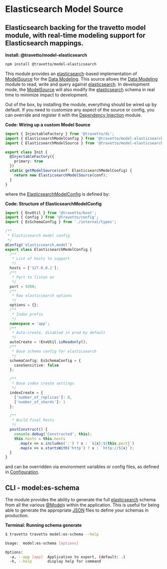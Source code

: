 <!-- This file was generated by the framweork and should not be modified directly -->
<!-- Please modify https://github.com/travetto/travetto/tree/master/module/model-elasticsearch/DOCS.js and execute "npm run docs" to rebuild -->
# Elasticsearch Model Source
## Elasticsearch backing for the travetto model module, with real-time modeling support for Elasticsearch mappings.

**Install: @travetto/model-elasticsearch**
```bash
npm install @travetto/model-elasticsearch
```

This module provides an [elasticsearch](https://elastic.co)-based implementation of [ModelSource](https://github.com/travetto/travetto/tree/master/module/model/src/service/source.ts#L58) for the [Data Modeling](https://github.com/travetto/travetto/tree/master/module/model#readme "Datastore abstraction for CRUD operations with advanced query support.").  This source allows the [Data Modeling](https://github.com/travetto/travetto/tree/master/module/model#readme "Datastore abstraction for CRUD operations with advanced query support.") module to read, write and query against [elasticsearch](https://elastic.co). In development mode, the [ModelSource](https://github.com/travetto/travetto/tree/master/module/model/src/service/source.ts#L58) will also modify the [elasticsearch](https://elastic.co) schema in real time to minimize impact to development.

Out of the box, by installing the module, everything should be wired up by default.  If you need to customize any aspect of the source or config, you can override and register it with the [Dependency Injection](https://github.com/travetto/travetto/tree/master/module/di#readme "Dependency registration/management and injection support.") module.

**Code: Wiring up a custom Model Source**
```typescript
import { InjectableFactory } from '@travetto/di';
import { ElasticsearchModelConfig } from '@travetto/model-elasticsearch/src/config';
import { ElasticsearchModelSource } from '@travetto/model-elasticsearch/src/source';

export class Init {
  @InjectableFactory({
    primary: true
  })
  static getModelSource(conf: ElasticsearchModelConfig) {
    return new ElasticsearchModelSource(conf);
  }
}
```

where the [ElasticsearchModelConfig](https://github.com/travetto/travetto/tree/master/module/model-elasticsearch/src/config.ts#L9) is defined by:

**Code: Structure of ElasticsearchModelConfig**
```typescript
import { EnvUtil } from '@travetto/boot';
import { Config } from '@travetto/config';
import { EsSchemaConfig } from './internal/types';

/**
 * Elasticsearch model config
 */
@Config('elasticsearch.model')
export class ElasticsearchModelConfig {
  /**
   * List of hosts to support
   */
  hosts = ['127.0.0.1'];
  /**
   * Port to listen on
   */
  port = 9200;
  /**
   * Raw elasticsearch options
   */
  options = {};
  /**
   * Index prefix
   */
  namespace = 'app';
  /**
   * Auto-create, disabled in prod by default
   */
  autoCreate = !EnvUtil.isReadonly();
  /**
   * Base schema config for elasticsearch
   */
  schemaConfig: EsSchemaConfig = {
    caseSensitive: false
  };

  /**
   * Base index create settings
   */
  indexCreate = {
    ['number_of_replicas']: 0,
    ['number_of_shards']: 1
  };

  /**
   * Build final hosts
   */
  postConstruct() {
    console.debug('Constructed', this);
    this.hosts = this.hosts
      .map(x => x.includes(':') ? x : `${x}:${this.port}`)
      .map(x => x.startsWith('http') ? x : `http://${x}`);
  }
}
```

and can be overridden via environment variables or config files, as defined in [Configuration](https://github.com/travetto/travetto/tree/master/module/config#readme "Environment-aware config management using yaml files").

## CLI - model:es-schema

The module provides the ability to generate the full [elasticsearch](https://elastic.co) schema from all the various [@Model](https://github.com/travetto/travetto/tree/master/module/model/src/registry/decorator.ts#L12)s within the application.  This is useful for being able to generate the appropriate [JSON](https://www.json.org) files to define your schemas in production.

**Terminal: Running schema generate**
```bash
$ travetto travetto model:es-schema --help

Usage:  model:es-schema [options]

Options:
  -a, --app [app]  Application to export, (default: .)
  -h, --help       display help for command
```

